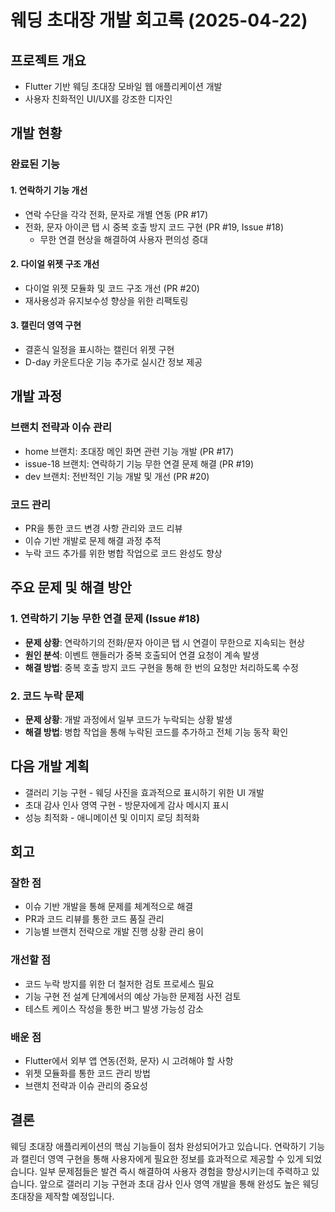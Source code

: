 # 웨딩 초대장 개발 회고록 (2025-04-22)

## 프로젝트 개요

-   Flutter 기반 웨딩 초대장 모바일 웹 애플리케이션 개발
-   사용자 친화적인 UI/UX를 강조한 디자인

## 개발 현황

### 완료된 기능

#### 1. 연락하기 기능 개선

-   연락 수단을 각각 전화, 문자로 개별 연동 (PR #17)
-   전화, 문자 아이콘 탭 시 중복 호출 방지 코드 구현 (PR #19, Issue #18)
    -   무한 연결 현상을 해결하여 사용자 편의성 증대

#### 2. 다이얼 위젯 구조 개선

-   다이얼 위젯 모듈화 및 코드 구조 개선 (PR #20)
-   재사용성과 유지보수성 향상을 위한 리팩토링

#### 3. 캘린더 영역 구현

-   결혼식 일정을 표시하는 캘린더 위젯 구현
-   D-day 카운트다운 기능 추가로 실시간 정보 제공

## 개발 과정

### 브랜치 전략과 이슈 관리

-   home 브랜치: 초대장 메인 화면 관련 기능 개발 (PR #17)
-   issue-18 브랜치: 연락하기 기능 무한 연결 문제 해결 (PR #19)
-   dev 브랜치: 전반적인 기능 개발 및 개선 (PR #20)

### 코드 관리

-   PR을 통한 코드 변경 사항 관리와 코드 리뷰
-   이슈 기반 개발로 문제 해결 과정 추적
-   누락 코드 추가를 위한 병합 작업으로 코드 완성도 향상

## 주요 문제 및 해결 방안

### 1. 연락하기 기능 무한 연결 문제 (Issue #18)

-   **문제 상황**: 연락하기의 전화/문자 아이콘 탭 시 연결이 무한으로 지속되는 현상
-   **원인 분석**: 이벤트 핸들러가 중복 호출되어 연결 요청이 계속 발생
-   **해결 방법**: 중복 호출 방지 코드 구현을 통해 한 번의 요청만 처리하도록 수정

### 2. 코드 누락 문제

-   **문제 상황**: 개발 과정에서 일부 코드가 누락되는 상황 발생
-   **해결 방법**: 병합 작업을 통해 누락된 코드를 추가하고 전체 기능 동작 확인

## 다음 개발 계획

-   갤러리 기능 구현 - 웨딩 사진을 효과적으로 표시하기 위한 UI 개발
-   초대 감사 인사 영역 구현 - 방문자에게 감사 메시지 표시
-   성능 최적화 - 애니메이션 및 이미지 로딩 최적화

## 회고

### 잘한 점

-   이슈 기반 개발을 통해 문제를 체계적으로 해결
-   PR과 코드 리뷰를 통한 코드 품질 관리
-   기능별 브랜치 전략으로 개발 진행 상황 관리 용이

### 개선할 점

-   코드 누락 방지를 위한 더 철저한 검토 프로세스 필요
-   기능 구현 전 설계 단계에서의 예상 가능한 문제점 사전 검토
-   테스트 케이스 작성을 통한 버그 발생 가능성 감소

### 배운 점

-   Flutter에서 외부 앱 연동(전화, 문자) 시 고려해야 할 사항
-   위젯 모듈화를 통한 코드 관리 방법
-   브랜치 전략과 이슈 관리의 중요성

## 결론

웨딩 초대장 애플리케이션의 핵심 기능들이 점차 완성되어가고 있습니다. 연락하기 기능과 캘린더 영역 구현을 통해 사용자에게 필요한 정보를 효과적으로 제공할 수 있게 되었습니다. 일부 문제점들은 발견 즉시 해결하여 사용자 경험을 향상시키는데 주력하고 있습니다. 앞으로 갤러리 기능 구현과 초대 감사 인사 영역 개발을 통해 완성도 높은 웨딩 초대장을 제작할 예정입니다.
